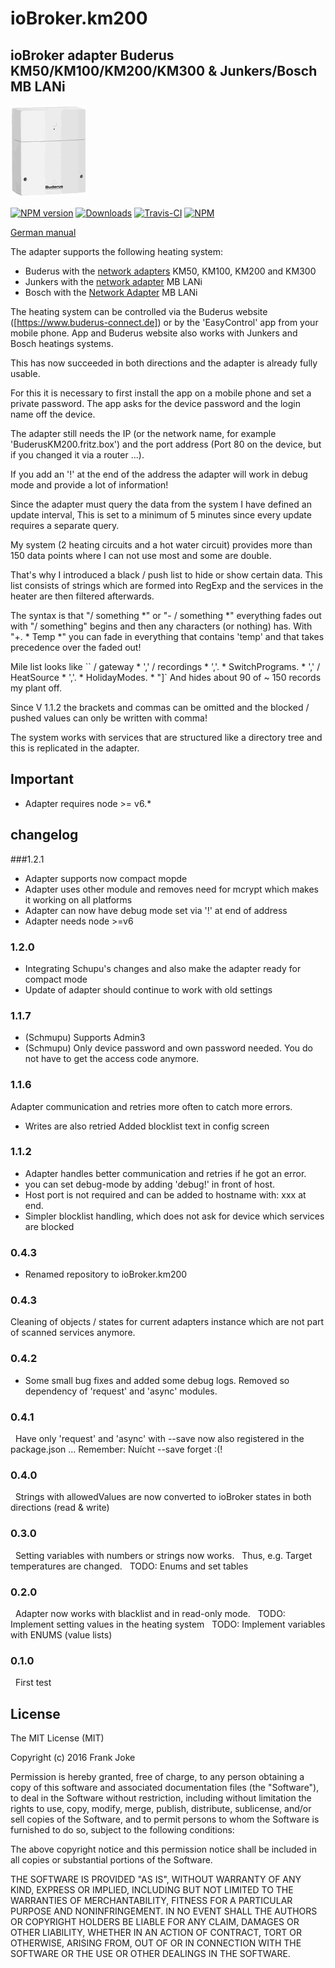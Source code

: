 # ioBroker.km200

## ioBroker adapter Buderus KM50/KM100/KM200/KM300 & Junkers/Bosch MB LANi

![Logo](admin/km200.png)

[![NPM version](http://img.shields.io/npm/v/iobroker.km200.svg)](https://www.npmjs.com/package/iobroker.km200)
[![Downloads](https://img.shields.io/npm/dm/iobroker.km200.svg)](https://www.npmjs.com/package/iobroker.km200)
[![Travis-CI](http://img.shields.io/travis/frankjoke/ioBroker.km200/master.svg)](https://travis-ci.org/frankjoke/ioBroker.km200)
[![NPM](https://nodei.co/npm/iobroker.km200.png?downloads=true)](https://nodei.co/npm/iobroker.km200/)

[German manual](README_DE.md)

The adapter supports the following heating system:
  
*  Buderus with the [network adapters](https://www.buderus.de/de/produkte/catalogue/alle-produkte/7719_gateway-logamatic-web-km200-km100-km50) KM50, KM100, KM200 and KM300
* Junkers with the [network adapter](https://www.bosch-smarthome.com/de/mblani) MB LANi
* Bosch with the [Network Adapter](https://www.bosch-smarthome.com/en/mblani) MB LANi


The heating system can be controlled via the Buderus website ([https://www.buderus-connect.de]) or by the 'EasyControl' app from your mobile phone. App and Buderus website also works with Junkers and Bosch heatings systems.

This has now succeeded in both directions and the adapter is already fully usable.

For this it is necessary to first install the app on a mobile phone and set a private password.
The app asks for the device password and the login name off the device. 

The adapter still needs the IP (or the network name, for example 'BuderusKM200.fritz.box')
and the port address (Port 80 on the device, but if you changed it via a router ...).

If you add an '!' at the end of the address the adapter will work in debug mode and provide a lot of information!

Since the adapter must query the data from the system I have defined an update interval,
This is set to a minimum of 5 minutes since every update requires a separate query.

My system (2 heating circuits and a hot water circuit) provides more than 150 data points where I can not use most and some are double.

That's why I introduced a black / push list to hide or show certain data.
This list consists of strings which are formed into RegExp and the services in the heater are then filtered afterwards.

The syntax is that "/ something *" or "- / something *" everything fades out with "/ something" begins and then any characters (or nothing) has.
With "+. * Temp *" you can fade in everything that contains 'temp' and that takes precedence over the faded out!

Mile list looks like `` / gateway * ',' / recordings * ','. * SwitchPrograms. * ',' / HeatSource * ','. * HolidayModes. * "]` And hides about 90 of ~ 150 records my plant off.

Since V 1.1.2 the brackets and commas can be omitted and the blocked / pushed values ​​can only be written with comma!

The system works with services that are structured like a directory tree and this is replicated in the adapter.

## Important
* Adapter requires node >= v6.* 

## changelog

###1.2.1 
* Adapter supports now compact mopde
* Adapter uses other module and removes need for mcrypt which makes it working on all platforms
* Adapter can now have debug mode set via '!' at end of address
* Adapter needs node >=v6


### 1.2.0
* Integrating Schupu's changes and also make the adapter ready for compact mode
* Update of adapter should continue to work with old settings

### 1.1.7
* (Schmupu) Supports Admin3
* (Schmupu) Only device password and own password needed. You do not have to get the access code anymore.

### 1.1.6
Adapter communication and retries more often to catch more errors.
* Writes are also retried
Added blocklist text in config screen

### 1.1.2
* Adapter handles better communication and retries if he got an error.
* you can set debug-mode by adding 'debug!' in front of host.
* Host port is not required and can be added to hostname with: xxx at end.
* Simpler blocklist handling, which does not ask for device which services are blocked

### 0.4.3
* Renamed repository to ioBroker.km200

### 0.4.3
Cleaning of objects / states for current adapters instance which are not part of scanned services anymore.

### 0.4.2
* Some small bug fixes and added some debug logs. Removed so dependency of 'request' and 'async' modules.

### 0.4.1
  Have only 'request' and 'async' with --save now also registered in the package.json ... Remember: Nuícht --save forget :(!

### 0.4.0
  Strings with allowedValues ​​are now converted to ioBroker states in both directions (read & write)

### 0.3.0
  Setting variables with numbers or strings now works.
  Thus, e.g. Target temperatures are changed.
  TODO: Enums and set tables

### 0.2.0
  Adapter now works with blacklist and in read-only mode.
  TODO: Implement setting values ​​in the heating system
  TODO: Implement variables with ENUMS (value lists)

### 0.1.0
  First test

## License
The MIT License (MIT)

Copyright (c) 2016 Frank Joke 

Permission is hereby granted, free of charge, to any person obtaining a copy
of this software and associated documentation files (the "Software"), to deal
in the Software without restriction, including without limitation the rights
to use, copy, modify, merge, publish, distribute, sublicense, and/or sell
copies of the Software, and to permit persons to whom the Software is
furnished to do so, subject to the following conditions:

The above copyright notice and this permission notice shall be included in
all copies or substantial portions of the Software.

THE SOFTWARE IS PROVIDED "AS IS", WITHOUT WARRANTY OF ANY KIND, EXPRESS OR
IMPLIED, INCLUDING BUT NOT LIMITED TO THE WARRANTIES OF MERCHANTABILITY,
FITNESS FOR A PARTICULAR PURPOSE AND NONINFRINGEMENT. IN NO EVENT SHALL THE
AUTHORS OR COPYRIGHT HOLDERS BE LIABLE FOR ANY CLAIM, DAMAGES OR OTHER
LIABILITY, WHETHER IN AN ACTION OF CONTRACT, TORT OR OTHERWISE, ARISING FROM,
OUT OF OR IN CONNECTION WITH THE SOFTWARE OR THE USE OR OTHER DEALINGS IN
THE SOFTWARE.
